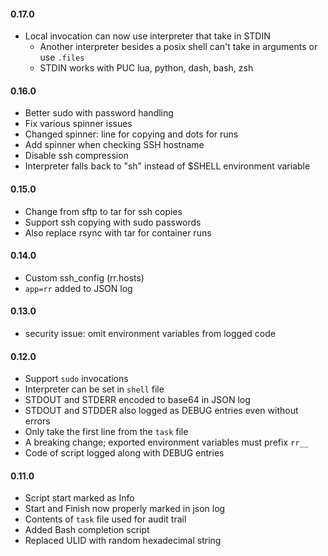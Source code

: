 #### 0.17.0

* Local invocation can now use interpreter that take in STDIN
  * Another interpreter besides a posix shell can't take in arguments or use `.files`
  * STDIN works with PUC lua, python, dash, bash, zsh

#### 0.16.0

* Better sudo with password handling
* Fix various spinner issues
* Changed spinner: line for copying and dots for runs
* Add spinner when checking SSH hostname
* Disable ssh compression
* Interpreter falls back to "sh" instead of $SHELL environment variable

#### 0.15.0

* Change from sftp to tar for ssh copies
* Support ssh copying with sudo passwords
* Also replace rsync with tar for container runs

#### 0.14.0

* Custom ssh_config (rr.hosts)
* `app=rr` added to JSON log

#### 0.13.0

* security issue: omit environment variables from logged code

#### 0.12.0

* Support `sudo` invocations
* Interpreter can be set in `shell` file
* STDOUT and STDERR encoded to base64 in JSON log
* STDOUT and STDDER also logged as DEBUG entries even without errors
* Only take the first line from the `task` file
* A breaking change; exported environment variables must prefix `rr__`
* Code of script logged along with DEBUG entries

#### 0.11.0

* Script start marked as Info
* Start and Finish now properly marked in json log
* Contents of `task` file used for audit trail
* Added Bash completion script
* Replaced ULID with random hexadecimal string
